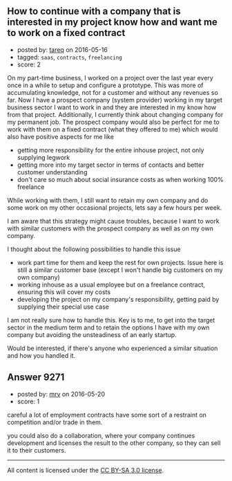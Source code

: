 ## How to continue with a company that is interested in my project know how and want me to work on a fixed contract

- posted by: [tareq](https://stackexchange.com/users/3965207/tareq) on 2016-05-16
- tagged: `saas`, `contracts`, `freelancing`
- score: 2

<p>On my part-time business, I worked on a project over the last year every once in a while to setup and configure a prototype. This was more of accumulating knowledge, not for a customer and without any revenues so far. Now I have a prospect company (system provider) working in my target business sector I want to work in and they are interested in my know how from that project. Additionally, I currently think about changing company for my permanent job. The prospect company would also be perfect for me to work with them on a fixed contract (what they offered to me) which would also have positive aspects for me like</p>

<ul>
<li>getting more responsibility for the entire inhouse project, not only supplying legwork</li>
<li>getting more into my target sector in terms of contacts and better customer understanding</li>
<li>don't care so much about social insurance costs as when working 100% freelance</li>
</ul>

<p>While working with them, I still want to retain my own company and do some work on my other occasional projects, lets say a few hours per week.</p>

<p>I am aware that this strategy might cause troubles, because I want to work with similar customers with the prospect company as well as on my own company.</p>

<p>I thought about the following possibilities to handle this issue</p>

<ul>
<li>work part time for them and keep the rest for own projects. Issue here is still a similar customer base (except I won't handle big customers on my own company)</li>
<li>working inhouse as a usual employee but on a freelance contract, ensuring this will cover my costs</li>
<li>developing the project on my company's responsibility, getting paid by supplying their special use case</li>
</ul>

<p>I am not really sure how to handle this. Key is to me, to get into the target sector in the medium term and to retain the options I have with my own company but avoiding the unsteadiness of an early startup.</p>

<p>Would be interested, if there's anyone who experienced a similar situation and how you handled it.</p>



## Answer 9271

- posted by: [mrv](https://stackexchange.com/users/3179297/mrv) on 2016-05-20
- score: 1

<p>careful a lot of employment contracts have some sort of a restraint on competition and/or trade in them.</p>

<p>you could also do a collaboration, where your company continues development and licenses the result to the other company, so they can sell it to their customers. </p>




---

All content is licensed under the [CC BY-SA 3.0 license](https://creativecommons.org/licenses/by-sa/3.0/).
